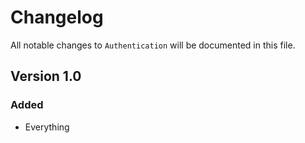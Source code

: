 # Changelog

All notable changes to `Authentication` will be documented in this file.

## Version 1.0

### Added
- Everything
